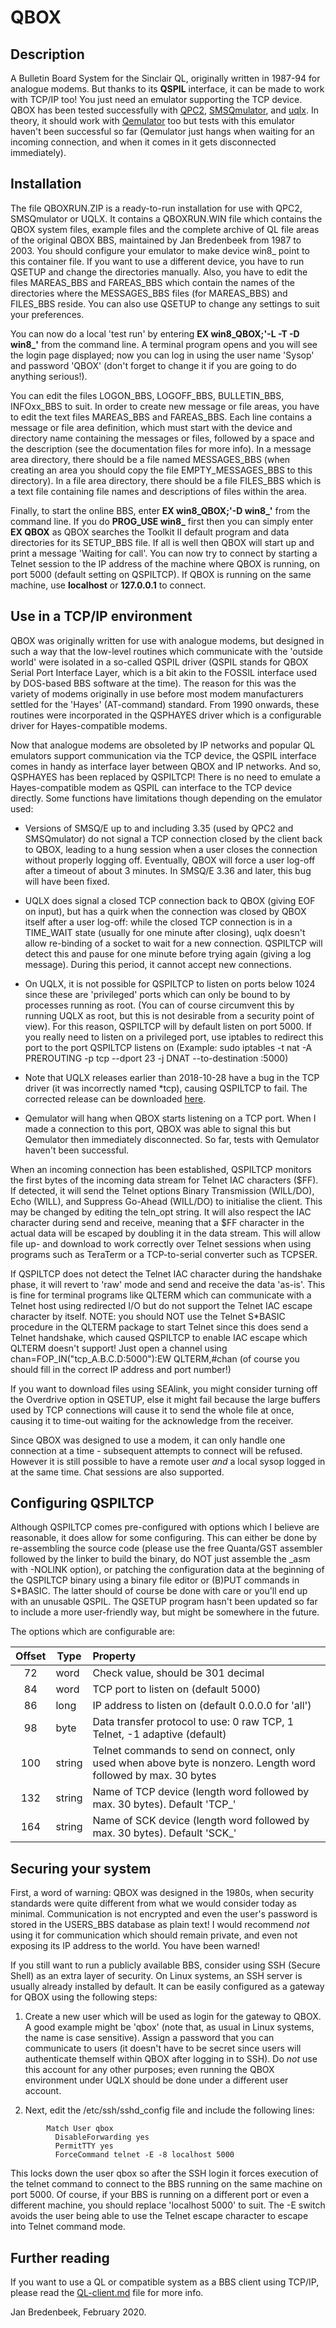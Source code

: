 # QBOX

## Description

A Bulletin Board System for the Sinclair QL, originally written in 1987-94 for analogue modems. But thanks to its **QSPIL** interface, it can be made to work with TCP/IP too! You just need an emulator supporting the TCP device. QBOX has been tested successfully with [QPC2](https://www.kilgus.net/qpc/), [SMSQmulator](http://www.wlenerz.com/SMSQmulator/), and [uqlx](http://www.dilwyn.me.uk/emu/index.html#uQLx_for_Linux_etc.). In theory, it should work with [Qemulator](http://www.terdina.net/ql/q-emulator.html) too but tests with this emulator haven't been successful so far (Qemulator just hangs when waiting for an incoming connection, and when it comes in it gets disconnected immediately).

## Installation

The file QBOXRUN.ZIP is a ready-to-run installation for use with QPC2, SMSQmulator or UQLX. It contains a QBOXRUN.WIN file which contains the QBOX system files, example files and the complete archive of QL file areas of the original QBOX BBS, maintained by Jan Bredenbeek from 1987 to 2003. You should configure your emulator to make device win8_ point to this container file. If you want to use a different device, you have to run QSETUP and change the directories manually. Also, you have to edit the files MAREAS_BBS and FAREAS_BBS which contain the names of the directories where the MESSAGES_BBS files (for MAREAS_BBS) and FILES_BBS reside. You can also use QSETUP to change any settings to suit your preferences.

You can now do a local 'test run' by entering **EX win8_QBOX;'-L -T -D win8_'** from the command line. A terminal program opens and you will see the login page displayed; now you can log in using the user name 'Sysop' and password 'QBOX' (don't forget to change it if you are going to do anything serious!).

You can edit the files LOGON_BBS, LOGOFF_BBS, BULLETIN_BBS, INFOxx_BBS to suit. In order to create new message or file areas, you have to edit the text files MAREAS_BBS and FAREAS_BBS. Each line contains a message or file area definition, which must start with the device and directory name containing the messages or files, followed by a space and the description (see the documentation files for more info). In a message area directory, there should be a file named MESSAGES_BBS (when creating an area you should copy the file EMPTY_MESSAGES_BBS to this directory). In a file area directory, there should be a file FILES_BBS which is a text file containing file names and descriptions of files within the area.

Finally, to start the online BBS, enter **EX win8_QBOX;'-D win8_'** from the command line. If you do **PROG_USE win8_** first then you can simply enter **EX QBOX** as QBOX searches the Toolkit II default program and data directories for its SETUP_BBS file. If all is well then QBOX will start up and print a message 'Waiting for call'. You can now try to connect by starting a Telnet session to the IP address of the machine where QBOX is running, on port 5000 (default setting on QSPILTCP). If QBOX is running on the same machine, use **localhost** or **127.0.0.1** to connect.

## Use in a TCP/IP environment

QBOX was originally written for use with analogue modems, but designed in such a way that the low-level routines which communicate with the 'outside world' were isolated in a so-called QSPIL driver (QSPIL stands for QBOX Serial Port Interface Layer, which is a bit akin to the FOSSIL interface used by DOS-based BBS software at the time). The reason for this was the variety of modems originally in use before most modem manufacturers settled for the 'Hayes' (AT-command) standard. From 1990 onwards, these routines were incorporated in the QSPHAYES driver which is a configurable driver for Hayes-compatible modems.

Now that analogue modems are obsoleted by IP networks and popular QL emulators support communication via the TCP device, the QSPIL interface comes in handy as interface layer between QBOX and IP networks. And so, QSPHAYES has been replaced by QSPILTCP! There is no need to emulate a Hayes-compatible modem as QSPIL can interface to the TCP device directly. Some functions have limitations though depending on the emulator used: 

* Versions of SMSQ/E up to and including 3.35 (used by QPC2 and SMSQmulator) do not signal a TCP connection closed by the client back to QBOX, leading to a hung session when a user closes the connection without properly logging off. Eventually, QBOX will force a user log-off after a timeout of about 3 minutes. In SMSQ/E 3.36 and later, this bug will have been fixed.

* UQLX does signal a closed TCP connection back to QBOX (giving EOF on input), but has a quirk when the connection was closed by QBOX itself after a user log-off: while the closed TCP connection is in a TIME_WAIT state (usually for one minute after closing), uqlx doesn't allow re-binding of a socket to wait for a new connection. QSPILTCP will detect this and pause for one minute before trying again (giving a log message). During this period, it cannot accept new connections.

* On UQLX, it is not possible for QSPILTCP to listen on ports below 1024 since these are 'privileged' ports which can only be bound to by processes running as root. (You can of course circumvent this by running UQLX as root, but this is not desirable from a security point of view). For this reason, QSPILTCP will by default listen on port 5000. If you really need to listen on a privileged port, use iptables to redirect this port to the port QSPILTCP listens on (Example: sudo iptables -t nat -A PREROUTING -p tcp --dport 23 -j DNAT --to-destination :5000)

* Note that UQLX releases earlier than 2018-10-28 have a bug in the TCP driver (it was incorrectly named \*tcp), causing QSPILTCP to fail. The corrected release can be downloaded [here](http://www.dilwyn.me.uk/emu/uqlx2018a.zip).

* Qemulator will hang when QBOX starts listening on a TCP port. When I made a connection to this port, QBOX was able to signal this but Qemulator then immediately disconnected. So far, tests with Qemulator haven't been successful.

When an incoming connection has been established, QSPILTCP monitors the first bytes of the incoming data stream for Telnet IAC characters ($FF). If detected, it will send the Telnet options Binary Transmission (WILL/DO), Echo (WILL), and Suppress Go-Ahead (WILL/DO) to initialise the client. This may be changed by editing the teln_opt string. It will also respect the IAC character during send and receive, meaning that a $FF character in the actual data will be escaped by doubling it in the data stream. This will allow file up- and download to work correctly over Telnet sessions when using programs such as TeraTerm or a TCP-to-serial converter such as TCPSER.

If QSPILTCP does not detect the Telnet IAC character during the handshake phase, it will revert to 'raw' mode and send and receive the data 'as-is'. This is fine for terminal programs like QLTERM which can communicate with a Telnet host using redirected I/O but do not support the Telnet IAC escape character by itself. NOTE: you should NOT use the Telnet S\*BASIC procedure in the QLTERM package to start Telnet since this does send a Telnet handshake, which caused QSPILTCP to enable IAC escape which QLTERM doesn't support! Just open a channel using chan=FOP_IN("tcp_A.B.C.D:5000"):EW QLTERM,#chan (of course you should fill in the correct IP address and port number!)

If you want to download files using SEAlink, you might consider turning off the Overdrive option in QSETUP, else it might fail because the large buffers used by TCP connections will cause it to send the whole file at once, causing it to time-out waiting for the acknowledge from the receiver.

Since QBOX was designed to use a modem, it can only handle one connection at a time - subsequent attempts to connect will be refused. However it is still possible to have a remote user *and* a local sysop logged in at the same time. Chat sessions are also supported.

## Configuring QSPILTCP

Although QSPILTCP comes pre-configured with options which I believe are reasonable, it does allow for some configuring. This can either be done by re-assembling the source code (please use the free Quanta/GST assembler followed by the linker to build the binary, do NOT just assemble the _asm with -NOLINK option), or patching the configuration data at the beginning of the QSPILTCP binary using a binary file editor or (B)PUT commands in S\*BASIC. The latter should of course be done with care or you'll end up with an unusable QSPIL. The QSETUP program hasn't been updated so far to include a more user-friendly way, but might be somewhere in the future.

The options which are configurable are:


| Offset | Type | Property                                                                  |
|:------:| ---- |:------------------------------------------------------------------------- |
|   72   | word | Check value, should be 301 decimal                                        |
|   84   | word | TCP port to listen on (default 5000)                                      |
|   86   | long | IP address to listen on (default 0.0.0.0 for 'all')                       |
|   98   | byte | Data transfer protocol to use: 0 raw TCP, 1 Telnet, -1 adaptive (default) |
|  100   |string| Telnet commands to send on connect, only used when above byte is nonzero. Length word followed by max. 30 bytes|
|  132   |string| Name of TCP device (length word followed by max. 30 bytes). Default 'TCP_'|
|  164   |string| Name of SCK device (length word followed by max. 30 bytes). Default 'SCK_'|

## Securing your system

First, a word of warning: QBOX was designed in the 1980s, when security standards were quite different from what we would consider today as minimal. Communication is not encrypted and even the user's password is stored in the USERS_BBS database as plain text! I would recommend *not* using it for communication which should remain private, and even not exposing its IP address to the world. You have been warned!

If you still want to run a publicly available BBS, consider using SSH (Secure Shell) as an extra layer of security. On Linux systems, an SSH server is usually already installed by default. It can be easily configured as a gateway for QBOX using the following steps:

1. Create a new user which will be used as login for the gateway to QBOX. A good example might be 'qbox' (note that, as usual in Linux systems, the name is case sensitive). Assign a password that you can communicate to users (it doesn't have to be secret since users will authenticate themself within QBOX after logging in to SSH). Do *not* use this account for any other purposes; even running the QBOX environment under UQLX should be done under a different user account.

2. Next, edit the /etc/ssh/sshd_config file and include the following lines:

```
        Match User qbox
          DisableForwarding yes
          PermitTTY yes
          ForceCommand telnet -E -8 localhost 5000
```

This locks down the user qbox so after the SSH login it forces execution of the telnet command to connect to the BBS running on the same machine on port 5000. Of course, if your BBS is running on a different port or even a different machine, you should replace 'localhost 5000' to suit. The -E switch avoids the user being able to use the Telnet escape character to escape into Telnet command mode.

## Further reading

If you want to use a QL or compatible system as a BBS client using TCP/IP, please read the [QL-client.md](https://github.com/janbredenbeek/QBOX/QL-client.md) file for more info.

Jan Bredenbeek, February 2020.
